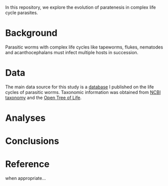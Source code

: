 In this repository, we explore the evolution of paratenesis in complex life cycle parasites.

# Background

Parasitic worms with complex life cycles like tapeworms, flukes, nematodes and acanthocephalans must infect multiple hosts in succession.

# Data

The main data source for this study is a [database](https://esajournals.onlinelibrary.wiley.com/doi/full/10.1002/ecy.1680) I published on the life cycles of parasitic worms. Taxonomic information was obtained from [NCBI taxonomy](https://www.ncbi.nlm.nih.gov/taxonomy) and the [Open Tree of Life](https://tree.opentreeoflife.org/).

# Analyses


# Conclusions


# Reference

when appropriate...